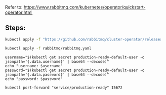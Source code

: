 Refer to: https://www.rabbitmq.com/kubernetes/operator/quickstart-operator.html

## Steps:
```bash
kubectl apply -f "https://github.com/rabbitmq/cluster-operator/releases/latest/download/cluster-operator.yml"

kubectl apply -f rabbitmq/rabbitmq.yaml
```

```
username="$(kubectl get secret production-ready-default-user -o jsonpath='{.data.username}' | base64 --decode)"
echo "username: $username"
password="$(kubectl get secret production-ready-default-user -o jsonpath='{.data.password}' | base64 --decode)"
echo "password: $password"

kubectl port-forward "service/production-ready" 15672
```